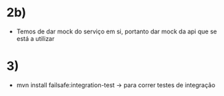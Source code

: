 # 2b)
- Temos de dar mock do serviço em si, portanto dar mock da api que se está a utilizar

# 3)
- mvn install failsafe:integration-test -> para correr testes de integração
